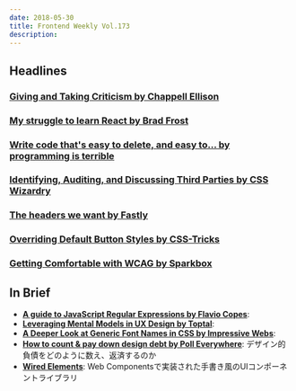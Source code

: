 ```yaml
---
date: 2018-05-30
title: Frontend Weekly Vol.173
description: 
---
```


## Headlines

### [Giving and Taking Criticism by Chappell Ellison](http://chappellellison.com/giving-and-taking-criticism)


### [My struggle to learn React by Brad Frost](http://bradfrost.com/blog/post/my-struggle-to-learn-react/)


### [Write code that's easy to delete, and easy to... by programming is terrible](https://programmingisterrible.com/post/173883533613/code-to-debug)


### [Identifying, Auditing, and Discussing Third Parties by CSS Wizardry](https://csswizardry.com/2018/05/identifying-auditing-discussing-third-parties/)


### [The headers we want by Fastly](https://www.fastly.com/blog/headers-we-want)


### [Overriding Default Button Styles by CSS-Tricks](https://css-tricks.com/overriding-default-button-styles/)


### [Getting Comfortable with WCAG by Sparkbox](https://seesparkbox.com/foundry/getting_comfortable_with_wcag)

## In Brief

- [**A guide to JavaScript Regular Expressions by Flavio Copes**](https://flaviocopes.com/javascript-regular-expressions/):
- [**Leveraging Mental Models in UX Design by Toptal**](https://www.toptal.com/designers/user-experience/mental-models-ux-design):
- [**A Deeper Look at Generic Font Names in CSS by Impressive Webs**](https://www.impressivewebs.com/deeper-look-generic-font-names-css/):
- [**How to count & pay down design debt by Poll Everywhere**](https://medium.com/poll-everywhere/design-debt-d35d027c5f2b): デザイン的負債をどのように数え、返済するのか
- [**Wired Elements**](https://wiredjs.com/): Web Componentsで実装された手書き風のUIコンポーネントライブラリ
